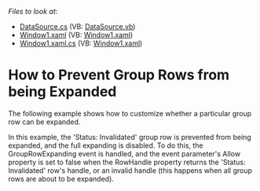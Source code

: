 <!-- default file list -->
*Files to look at*:

* [DataSource.cs](./CS/DXGrid_PreventGroupRowsFromExpanding/DataSource.cs) (VB: [DataSource.vb](./VB/DXGrid_PreventGroupRowsFromExpanding/DataSource.vb))
* [Window1.xaml](./CS/DXGrid_PreventGroupRowsFromExpanding/Window1.xaml) (VB: [Window1.xaml](./VB/DXGrid_PreventGroupRowsFromExpanding/Window1.xaml))
* [Window1.xaml.cs](./CS/DXGrid_PreventGroupRowsFromExpanding/Window1.xaml.cs) (VB: [Window1.xaml](./VB/DXGrid_PreventGroupRowsFromExpanding/Window1.xaml))
<!-- default file list end -->
# How to Prevent Group Rows from being Expanded


<p>The following example shows how to customize whether a particular group row can be expanded.</p><p>In this example, the 'Status: Invalidated' group row is prevented from being expanded, and the full expanding is disabled. To do this, the GroupRowExpanding event is handled, and the event parameter's Allow property is set to false when the RowHandle property returns the 'Status: Invalidated' row's handle, or an invalid handle (this happens when all group rows are about to be expanded).</p>

<br/>


